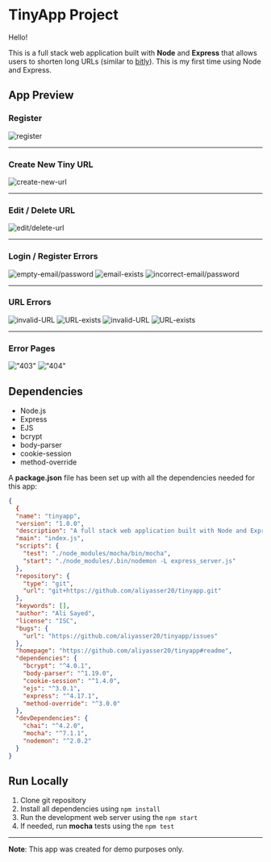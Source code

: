 # TinyApp Project

Hello!

This is a full stack web application built with **Node** and **Express** that allows users to shorten long URLs (similar to [bitly](https://bitly.com/)). This is my first time using Node and Express.

## App Preview

### Register

![register](./docs/register.gif)

---

### Create New Tiny URL

![create-new-url](./docs/create-new-url.gif)

---

### Edit / Delete URL

![edit/delete-url](./docs/edit-delete-url.gif)

---

### Login / Register Errors

![empty-email/password](./docs/empty-email:password.png)
![email-exists](/docs/email-exists.png)
![incorrect-email/password](./docs/incorrect-email:password.png)

---

### URL Errors

![invalid-URL](./docs/invalid-new-url.png)
![URL-exists](./docs/new-url-exists.png)
![invalid-URL](./docs/invalid-update-url.png)
![URL-exists](./docs/update-url-exists.png)

---

### Error Pages

!["403"](./docs/403-page.png)
!["404"](./docs/404-page.png)

## Dependencies

- Node.js
- Express
- EJS
- bcrypt
- body-parser
- cookie-session
- method-override

A **package.json** file has been set up with all the dependencies needed for this app:

```json
{
  {
  "name": "tinyapp",
  "version": "1.0.0",
  "description": "A full stack web application built with Node and Express that allows users to shorten long URLs",
  "main": "index.js",
  "scripts": {
    "test": "./node_modules/mocha/bin/mocha",
    "start": "./node_modules/.bin/nodemon -L express_server.js"
  },
  "repository": {
    "type": "git",
    "url": "git+https://github.com/aliyasser20/tinyapp.git"
  },
  "keywords": [],
  "author": "Ali Sayed",
  "license": "ISC",
  "bugs": {
    "url": "https://github.com/aliyasser20/tinyapp/issues"
  },
  "homepage": "https://github.com/aliyasser20/tinyapp#readme",
  "dependencies": {
    "bcrypt": "^4.0.1",
    "body-parser": "^1.19.0",
    "cookie-session": "^1.4.0",
    "ejs": "^3.0.1",
    "express": "^4.17.1",
    "method-override": "^3.0.0"
  },
  "devDependencies": {
    "chai": "^4.2.0",
    "mocha": "^7.1.1",
    "nodemon": "^2.0.2"
  }
}
```

## Run Locally

1. Clone git repository
2. Install all dependencies using `npm install`
3. Run the development web server using the `npm start`
4. If needed, run **mocha** tests using the `npm test`

---

**Note**: This app was created for demo purposes only.
